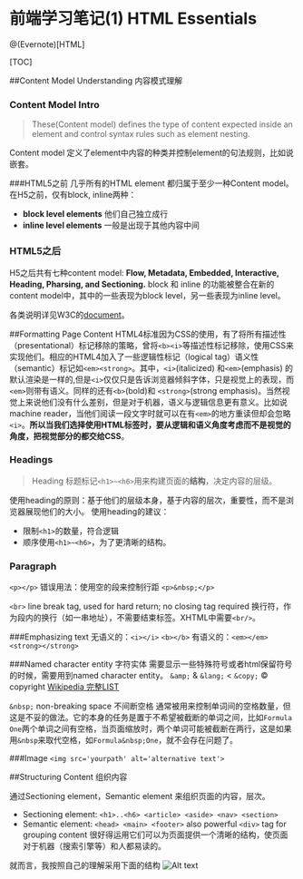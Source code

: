 # 前端学习笔记(1) HTML Essentials
@(Evernote)[HTML]

[TOC]

##Content Model Understanding 内容模式理解

### Content Model Intro
> These(Content model) defines the type of content expected inside an element and control syntax rules such as element nesting.

Content model 定义了element中内容的种类并控制element的句法规则，比如说嵌套。

###HTML5之前
几乎所有的HTML element 都归属于至少一种Content model。在H5之前，仅有block, inline两种：
- **block level elements** 他们自己独立成行
- **inline level elements** 一般是出现于其他内容中间

### HTML5之后
H5之后共有七种content model: **Flow, Metadata, Embedded, Interactive, Heading, Pharsing, and Sectioning.**
block 和 inline 的功能被整合在新的content model中，其中的一些表现为block level，另一些表现为inline level。

各类说明详见W3C的[document](https://www.w3.org/TR/html5/dom.html#content-models")。


##Formatting Page Content
HTML4标准因为CSS的使用，有了将所有描述性（presentational）标记移除的策略，曾将`<b><i>`等描述性标记移除，使用CSS来实现他们。相应的HTML4加入了一些逻辑性标记（logical tag）语义性（semantic）标记如`<em><strong>`。其中，`<i>`(italicized) 和`<em>`(emphasis) 的默认渲染是一样的,但是`<i>`仅仅只是告诉浏览器倾斜字体，只是视觉上的表现，而`<em>`则带有语义。同样的还有`<b>`(bold)和 `<strong>`(strong emphasis)。当然视觉上来说他们没有什么差别，但是对于机器，语义与逻辑信息更有意义。比如说machine reader，当他们阅读一段文字时就可以在有`<em>`的地方重读但却会忽略`<i>`。**所以当我们选择使用HTML标签时，要从逻辑和语义角度考虑而不是视觉的角度，把视觉部分的都交给CSS**。

### Headings

> Heading 标题标记`<h1>~<h6>`用来构建页面的**结构**，决定内容的层级。

使用heading的原则：基于他们的层级本身，基于内容的层次，重要性，而不是浏览器展现他们的大小。
使用heading的建议：
- 限制`<h1>`的数量，符合逻辑
- 顺序使用`<h1>~<h6>`，为了更清晰的结构。

### Paragraph
`<p></p>`
错误用法：使用空的段来控制行距 `<p>&nbsp;</p>`

`<br>` 
line break tag, used for hard return; no closing tag required
换行符，作为段内的换行（如一串地址），不需要结束标签。XHTML中需要`<br/>`。

###Emphasizing text
无语义的：`<i></i>` `<b></b>`
有语义的：`<em></em> <strong></strong>`

###Named character entity 字符实体
需要显示一些特殊符号或者html保留符号的时候，需要用到named character entity。
`&amp;` &
`&lang;` <
`&copy;` © copyright
[Wikipedia 完整LIST](http://en.wikipedia.org/wiki/List_of_XML_and_HTML_character_entity_references)

`&nbsp;` non-breaking space 不间断空格
通常被用来控制单词间的空格数量，但这是不妥的做法。它的本身的任务是置于不希望被截断的单词之间，比如`Formula One`两个单词之间有空格，当页面缩放时，两个单词可能被截断在两行，这是如果用`&nbsp`来取代空格，如`Formula&nbsp;One`，就不会存在问题了。

###Image
`<img src='yourpath' alt='alternative text'>`

##Structuring Content 组织内容

通过Sectioning element，Semantic element 来组织页面的内容，层次。
- Sectioning element: `<h1>..<h6> <article> <aside> <nav> <section>`
- Semantic element: `<head> <main> <footer>`
also
powerful `<div>` tag  for grouping content
很好得运用它们可以为页面提供一个清晰的结构，使页面对于机器（搜索引擎等）和人都易读的。

就而言，我按照自己的理解采用下面的结构
![Alt text](./1489535694370.png)

